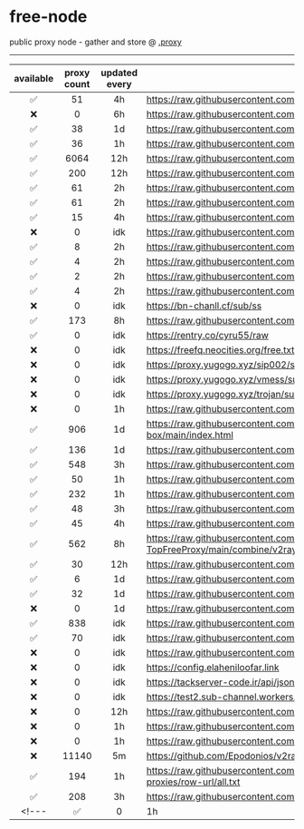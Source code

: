 # free-node
public proxy node - gather and store @ [.proxy](https://github.com/mheidari98/.proxy)

---

| available | proxy count | updated every | url |
|:---------:|:---------:|:-------------:|-----|
| ✅ | 51 | 4h |https://raw.githubusercontent.com/wrfree/free/main/README.md|
| ❌ | 0 | 6h |https://raw.githubusercontent.com/mianfeifq/share/main/README.md|
| ✅ | 38 | 1d |https://raw.githubusercontent.com/aiboboxx/v2rayfree/main/README.md|
| ✅ | 36 | 1h |https://raw.githubusercontent.com/Pawdroid/Free-servers/main/sub|
| ✅ | 6064 | 12h |https://raw.githubusercontent.com/mahdibland/V2RayAggregator/master/sub/sub_merge_base64.txt|
| ✅ | 200 | 12h |https://raw.githubusercontent.com/mahdibland/V2RayAggregator/master/Eternity|
| ✅ | 61 |2h |https://raw.githubusercontent.com/mahdibland/V2RayAggregator/master/sub/airport_merge_base64.txt|
| ✅ | 61 |2h |https://raw.githubusercontent.com/mahdibland/V2RayAggregator/master/EternityAir|
| ✅ | 15 | 4h |https://raw.githubusercontent.com/freefq/free/master/v2|
| ❌ | 0 | idk |https://raw.githubusercontent.com/AzadNetCH/Clash/main/V2Ray.txt|
| ✅ | 8 | 2h |https://raw.githubusercontent.com/learnhard-cn/free_proxy_ss/main/free|
| ✅ | 4 | 2h |https://raw.githubusercontent.com/learnhard-cn/free_proxy_ss/main/ss/sssub|
| ✅ | 2 | 2h |https://raw.githubusercontent.com/learnhard-cn/free_proxy_ss/main/ssr/ssrsub|
| ✅ | 4 | 2h |https://raw.githubusercontent.com/learnhard-cn/free_proxy_ss/main/v2ray/v2raysub|
| ❌ | 0 | idk |https://bn-chanll.cf/sub/ss|
| ✅ | 173 | 8h |https://raw.githubusercontent.com/mfuu/v2ray/master/v2ray|
| ✅ | 0 | idk |https://rentry.co/cyru55/raw|
| ❌ | 0 | idk |https://freefq.neocities.org/free.txt|
| ❌ | 0 | idk |https://proxy.yugogo.xyz/sip002/sub|
| ❌ | 0 | idk |https://proxy.yugogo.xyz/vmess/sub|
| ❌ | 0 | idk |https://proxy.yugogo.xyz/trojan/sub|
| ❌ | 0 | 1h |https://raw.githubusercontent.com/tbbatbb/Proxy/master/dist/v2ray.config.txt|
| ✅ | 906 | 1d |https://raw.githubusercontent.com/AlienVPN402/AlienVPN402-subscribe-servers-sing-box/main/index.html|
| ✅ | 136 | 1d |https://raw.githubusercontent.com/LonUp/NodeList/main/V2RAY/Latest_base64.txt|
| ✅ | 548 | 3h |https://raw.githubusercontent.com/w1770946466/Auto_proxy/main/Long_term_subscription_num|
| ✅ | 50 | 1h |https://raw.githubusercontent.com/a2470982985/getNode/main/v2ray.txt|
| ✅ | 232 | 1h |https://raw.githubusercontent.com/ZywChannel/free/main/sub|
| ✅ | 48 | 3h |https://raw.githubusercontent.com/peasoft/NoMoreWalls/master/list.txt|
| ✅ | 45 | 4h |https://raw.githubusercontent.com/ts-sf/fly/main/v2|
| ✅ | 562 | 8h |https://raw.githubusercontent.com/WilliamStar007/ClashX-V2Ray-TopFreeProxy/main/combine/v2ray.config.txt|
| ✅ | 30 | 12h |https://raw.githubusercontent.com/HakurouKen/free-node/main/public|
| ✅ | 6 | 1d |https://raw.githubusercontent.com/ermaozi/get_subscribe/main/subscribe/v2ray.txt|
| ✅ | 32 | 1d |https://raw.githubusercontent.com/ermaozi01/free_clash_vpn/main/subscribe/v2ray.txt|
| ❌ | 0 | 1d |https://raw.githubusercontent.com/xieshunxi1/subscribe_clash_v2ray/main/subscribe/v2ray.txt|
| ✅ | 838 | idk |https://raw.githubusercontent.com/mostafasadeghifar/v2ray-config/main/config_file.txt|
| ✅ | 70 | idk |https://raw.githubusercontent.com/Ashkan-m/v2ray/main/Sub.txt|
| ❌ | 0 | idk |https://raw.githubusercontent.com/yebekhe/TelegramV2rayCollector/main/sub/base64/mix|
| ❌ | 0 | idk |https://config.elaheniloofar.link|
| ❌ | 0 | idk |https://tackserver-code.ir/api/json/mrpooya.xyz.json|
| ❌ | 0 | idk |https://test2.sub-channel.workers.dev/vless/android/random|
| ❌ | 0 | 12h |https://raw.githubusercontent.com/sashalsk/V2Ray/main/V2Config|
| ❌ | 0 | 1h |https://raw.githubusercontent.com/barry-far/V2ray-Configs/main/All_Configs_Sub.txt|
| ❌ | 0 | 1h |https://raw.githubusercontent.com/soroushmirzaei/telegram-configs-collector/main/splitted/mixed|
| ❌ | 11140 | 5m |https://github.com/Epodonios/v2ray-configs/raw/main/All_Configs_Sub.txt|
| ✅ | 194 | 1h |https://raw.githubusercontent.com/MrMohebi/xray-proxy-grabber-telegram/master/collected-proxies/row-url/all.txt|
| ✅ | 208 | 3h |https://raw.githubusercontent.com/xiaoji235/airport-free/refs/heads/main/v2ray.txt|
<!---| ✅ | 0 | 1h |https://raw.githubusercontent.com/tbbatbb/Proxy/master/dist/v2ray.config.txt|-->